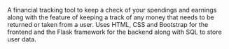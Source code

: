 A financial tracking tool to keep a check of your spendings and earnings along with the feature of keeping a track of any money that needs to be returned or taken from a user.
Uses HTML, CSS and Bootstrap for the frontend and the Flask framework for the backend along with SQL to store user data.

